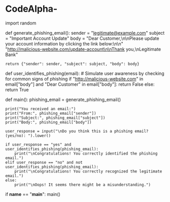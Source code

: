 # CodeAlpha-
import random

def generate_phishing_email():
    sender = "legitimate@example.com"
    subject = "Important Account Update"
    body = "Dear Customer,\n\nPlease update your account information by clicking the link below:\n\n" \
           "http://malicious-website.com/update-account\n\nThank you,\nLegitimate Bank"

    return {"sender": sender, "subject": subject, "body": body}

def user_identifies_phishing(email):
    # Simulate user awareness by checking for common signs of phishing
    if "http://malicious-website.com" in email["body"] and "Dear Customer" in email["body"]:
        return False
    else:
        return True

def main():
    phishing_email = generate_phishing_email()

    print("You received an email:")
    print("From:", phishing_email["sender"])
    print("Subject:", phishing_email["subject"])
    print("Body:", phishing_email["body"])

    user_response = input("\nDo you think this is a phishing email? (yes/no): ").lower()

    if user_response == "yes" and user_identifies_phishing(phishing_email):
        print("\nCongratulations! You correctly identified the phishing email.")
    elif user_response == "no" and not user_identifies_phishing(phishing_email):
        print("\nCongratulations! You correctly recognized the legitimate email.")
    else:
        print("\nOops! It seems there might be a misunderstanding.")

if __name__ == "__main__":
    main()
    
